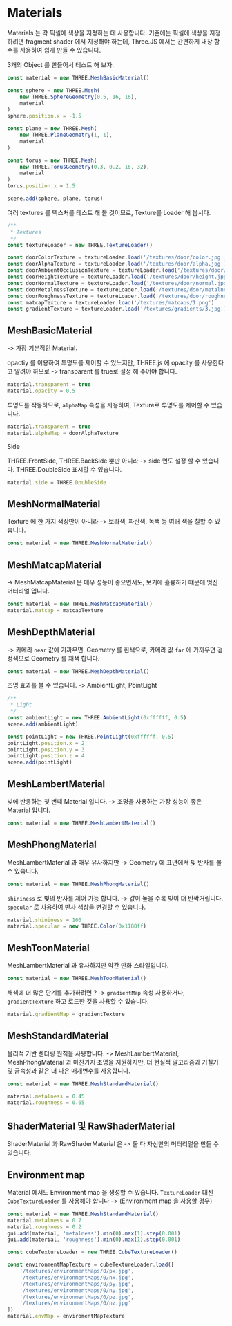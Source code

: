 # Materials 

Materials 는 각 픽셀에 색상을 지정하는 데 사용합니다.
기존에는 픽셀에 색상을 지정하려면 fragment shader 에서 지정해야 하는데,
Three.JS 에서는 간편하게 내장 함수를 사용하여 쉽게 만들 수 있습니다.

3개의 Object 를 만들어서 테스트 해 보자.

``` javascript
const material = new THREE.MeshBasicMaterial()

const sphere = new THREE.Mesh(
    new THREE.SphereGeometry(0.5, 16, 16),
    material
)
sphere.position.x = -1.5

const plane = new THREE.Mesh(
    new THREE.PlaneGeometry(1, 1),
    material
)

const torus = new THREE.Mesh(
    new THREE.TorusGeometry(0.3, 0.2, 16, 32),
    material
)
torus.position.x = 1.5

scene.add(sphere, plane, torus)
```

여러 textures 를 텍스처를 테스트 해 볼 것이므로, Texture를 Loader 해 옵시다.

``` javascript
/**
 * Textures
 */ 
const textureLoader = new THREE.TextureLoader()

const doorColorTexture = textureLoader.load('/textures/door/color.jpg')
const doorAlphaTexture = textureLoader.load('/textures/door/alpha.jpg')
const doorAmbientOcclusionTexture = textureLoader.load('/textures/door/ambientOcclusion.jpg')
const doorHeightTexture = textureLoader.load('/textures/door/height.jpg')
const doorNormalTexture = textureLoader.load('/textures/door/normal.jpg')
const doorMetalnessTexture = textureLoader.load('/textures/door/metalness.jpg')
const doorRoughnessTexture = textureLoader.load('/textures/door/roughness.jpg')
const matcapTexture = textureLoader.load('/textures/matcaps/1.png')
const gradientTexture = textureLoader.load('/textures/gradients/3.jpg')
```


## MeshBasicMaterial 

-> 가장 기본적인 Material. 

opactiy 를 이용하여 투명도를 제어할 수 있느지만, THREE.js 에 opacity 를 사용한다고 알려야 하므로 -> transparent 를 true로 설정 해 주어야 합니다.

``` javascript
material.transparent = true 
material.opacity = 0.5
```

투명도를 작동하므로, `alphaMap` 속성을 사용하여, Texture로 투명도를 제어할 수 있습니다.

``` javascript
material.transparent = true
material.alphaMap = doorAlphaTexture 
```


Side 

THREE.FrontSide, THREE.BackSide 뿐만 아니라 -> side 면도 설정 할 수 있습니다.
THREE.DoubleSide 표시할 수 있습니다.

``` javascript
material.side = THREE.DoubleSide
```



## MeshNormalMaterial 

Texture 에 한 가지 색상만이 아니라 -> 보라색, 파란색, 녹색 등 여러 색을 칠할 수 있습니다.

``` javascript
const material = new THREE.MeshNormalMaterial()
```


## MeshMatcapMaterial 

-> MeshMatcapMaterial 은 매우 성능이 좋으면서도, 보기에 휼륭하기 떄문에 멋진 머터리얼 입니다.

``` javascript
const material = new THREE.MeshMatcapMaterial()
material.matcap = matcapTexture 
```


## MeshDepthMaterial 

-> 카메라 `near` 값에 가까우면, Geometry 를 흰색으로, 카메라 값 `far` 에 가까우면 검정색으로 Geometry 를 채색 합니다.

``` javascript
const material = new THREE.MeshDepthMaterial()
```

조명 효과를 볼 수 있습니다. -> AmbientLight, PointLight

``` javascript
/**
 * Light
 */ 
const ambientLight = new THREE.AmbientLight(0xffffff, 0.5)
scene.add(ambientLight) 

const pointLight = new THREE.PointLight(0xffffff, 0.5)
pointLight.position.x = 2
pointLight.position.y = 3
pointLight.position.z = 4
scene.add(pointLight)
```



## MeshLambertMaterial 

빛에 반응하는 첫 번쨰 Material 입니다.
-> 조명을 사용하는 가장 성능이 좊은 Material 입니다. 

``` javascript
const material = new THREE.MeshLambertMaterial() 
```


## MeshPhongMaterial 

MeshLambertMaterial 과 매우 유사하지만 -> Geometry 에 표면에서 빛 반사를 볼 수 있습니다.

``` javascript
const material = new THREE.MeshPhongMaterial()
```

`shininess` 로 빛의 반사를 제어 가능 합니다. -> 값이 높을 수록 빛이 더 반짝거립니다.
`specular` 로 사용하여 반사 색상을 변경할 수 있습니다.

``` javascript
material.shininess = 100
material.specular = new THREE.Color(0x1188ff)
```



## MeshToonMaterial 

MeshLambertMaterial 과 유사하지만 약간 만화 스타일입니다.

``` javascript
const material = new THREE.MeshToonMaterial()
```

채색에 더 많은 단계를 추가하려면 ? -> `gradientMap` 속성 사용하거나, `gradientTexture` 하고 로드한 것을 사용할 수 있습니다.

``` javascript
material.gradientMap = gradientTexture
```


## MeshStandardMaterial 

물리적 기반 렌더링 원칙을 사용합니다.
-> MeshLambertMaterial, MeshPhongMaterial 과 마찬가지 조명을 지원하지만, 더 현실적 알고리즘과 거칠기 및 금속성과 같은 더 나은 매개변수를 사용합니다.

``` javascript
const material = new THREE.MeshStandardMaterial()

material.metalness = 0.45
material.roughness = 0.65
```

## ShaderMaterial 및 RawShaderMaterial 

ShaderMaterial 과 RawShaderMaterial 은 -> 둘 다 자신만의 머터리얼을 만들 수 있습니다. 


## Environment map 

Material 에서도 Environment map  을 생성할 수 있습니다.
`TextureLoader` 대신 `CubeTextureLoader` 를 사용해야 합니다 -> (Environment map 을 사용할 경우)


``` javascript
const material = new THREE.MeshStandardMaterial()
material.metalness = 0.7
material.roughness = 0.2
gui.add(material, 'metalness').min(0).max(1).step(0.001)
gui.add(material, 'roughness').min(0).max(1).step(0.001)

const cubeTextureLoader = new THREE.CubeTextureLoader() 

const environmentMapTexture = cubeTextureLoader.load([
    '/textures/environmentMaps/0/px.jpg',
    '/textures/environmentMaps/0/nx.jpg',
    '/textures/environmentMaps/0/py.jpg',
    '/textures/environmentMaps/0/ny.jpg',
    '/textures/environmentMaps/0/pz.jpg',
    '/textures/environmentMaps/0/nz.jpg'
])
material.envMap = enviromentMapTexture 
```

